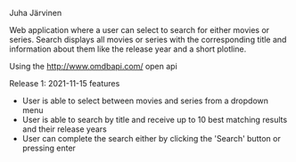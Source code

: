 Juha Järvinen

Web application where a user can select to search for either movies or series. Search displays all movies or series with the corresponding title and information about them like the release year and a short plotline.

Using the http://www.omdbapi.com/ open api

Release 1: 2021-11-15 features

- User is able to select between movies and series from a dropdown menu
- User is able to search by title and receive up to 10 best matching results and their release years
- User can complete the search either by clicking the 'Search' button or pressing enter